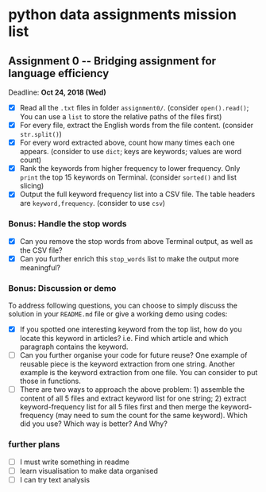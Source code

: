 # python data assignments mission list

## Assignment 0 -- Bridging assignment for language efficiency

Deadline: **Oct 24, 2018 (Wed)**

- [x] Read all the `.txt` files in folder `assignment0/`. (consider `open().read()`; You can use a `list` to store the relative paths of the files first)
- [x] For every file, extract the English words from the file content. (consider `str.split()`)
- [x] For every word extracted above, count how many times each one appears. (consider to use `dict`; keys are keywords; values are word count)
- [x] Rank the keywords from higher frequency to lower frequency. Only `print` the top 15 keywords on Terminal. (consider `sorted()` and list slicing)
- [x] Output the full keyword frequency list into a CSV file. The table headers are `keyword,frequency`. (consider to use `csv`)

### Bonus: Handle the stop words
- [x] Can you remove the stop words from above Terminal output, as well as the CSV file?
- [x] Can you further enrich this `stop_words` list to make the output more meaningful?

### Bonus: Discussion or demo

To address following questions, you can choose to simply discuss the solution in your `README.md` file or give a working demo using codes:

- [x] If you spotted one interesting keyword from the top list, how do you locate this keyword in articles? i.e. Find which article and which paragraph contains the keyword.
- [ ] Can you further organise your code for future reuse? One example of reusable piece is the keyword extraction from one string. Another example is the keyword extraction from one file. You can consider to put those in functions.
- [ ] There are two ways to approach the above problem: 1) assemble the content of all 5 files and extract keyword list for one string; 2) extract keyword-frequency list for all 5 files first and then merge the keyword-frequency (may need to sum the count for the same keyword). Which did you use? Which way is better? And Why?

### further plans
- [ ] I must write something in readme
- [ ] learn visualisation to make data organised
- [ ] I can try text analysis
